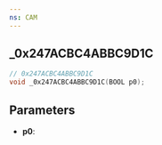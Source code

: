 ```yaml
---
ns: CAM
---
```

## _0x247ACBC4ABBC9D1C

```c
// 0x247ACBC4ABBC9D1C
void _0x247ACBC4ABBC9D1C(BOOL p0);
```


## Parameters
* **p0**: 

